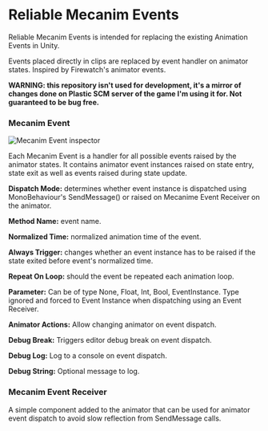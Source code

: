 # Reliable Mecanim Events
Reliable Mecanim Events is intended for replacing the existing Animation Events in Unity.

Events placed directly in clips are replaced by event handler on animator states.
Inspired by Firewatch's animator events.

**WARNING: this repository isn't used for development, it's a mirror of changes done on Plastic SCM server of the game I'm using it for.
Not guaranteed to be bug free.**

### Mecanim Event
![Mecanim Event inspector](https://github.com/beatrate/ReliableMecanimEvents/blob/master/Images/reliable-mecanim-event-inspector.PNG)

Each Mecanim Event is a handler for all possible events raised by the animator states. It contains animator event instances raised on state entry, state exit as well as events raised during state update.

**Dispatch Mode:** determines whether event instance is dispatched using MonoBehaviour's SendMessage() or raised on Mecanime Event Receiver on the animator.

**Method Name:** event name.

**Normalized Time:** normalized animation time of the event.

**Always Trigger:** changes whether an event instance has to be raised if the state exited before event's normalized time.

**Repeat On Loop:** should the event be repeated each animation loop.

**Parameter:** Can be of type None, Float, Int, Bool, EventInstance. Type ignored and forced to Event Instance when dispatching using an Event Receiver.

**Animator Actions:** Allow changing animator on event dispatch.

**Debug Break:** Triggers editor debug break on event dispatch.

**Debug Log:** Log to a console on event dispatch.

**Debug String:** Optional message to log.


### Mecanim Event Receiver
A simple component added to the animator that can be used for animator event dispatch to avoid slow reflection from SendMessage calls.
